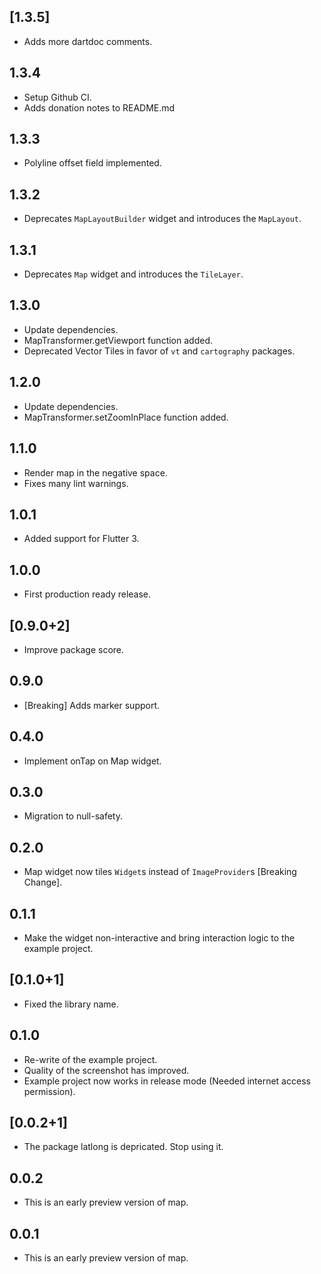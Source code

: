## [1.3.5]

* Adds more dartdoc comments.

## 1.3.4

* Setup Github CI.
* Adds donation notes to README.md

## 1.3.3

* Polyline offset field implemented.

## 1.3.2

* Deprecates `MapLayoutBuilder` widget and introduces the `MapLayout`.

## 1.3.1

* Deprecates `Map` widget and introduces the `TileLayer`.

## 1.3.0

* Update dependencies.
* MapTransformer.getViewport function added.
* Deprecated Vector Tiles in favor of `vt` and `cartography` packages.

## 1.2.0

* Update dependencies.
* MapTransformer.setZoomInPlace function added.

## 1.1.0

* Render map in the negative space.
* Fixes many lint warnings.

## 1.0.1

* Added support for Flutter 3.

## 1.0.0

* First production ready release.

## [0.9.0+2]

* Improve package score.

## 0.9.0

* [Breaking] Adds marker support.

## 0.4.0

* Implement onTap on Map widget.

## 0.3.0

* Migration to null-safety.

## 0.2.0

* Map widget now tiles `Widget`s instead of `ImageProvider`s [Breaking Change].

## 0.1.1

* Make the widget non-interactive and bring interaction logic to the example project.

## [0.1.0+1]

* Fixed the library name.

## 0.1.0

* Re-write of the example project.
* Quality of the screenshot has improved.
* Example project now works in release mode (Needed internet access permission).

## [0.0.2+1]

* The package latlong is depricated. Stop using it.

## 0.0.2

* This is an early preview version of map.

## 0.0.1

* This is an early preview version of map.

